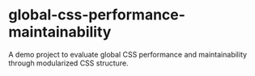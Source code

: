 # global-css-performance-maintainability
A demo project to evaluate global CSS performance and maintainability through modularized CSS structure.
